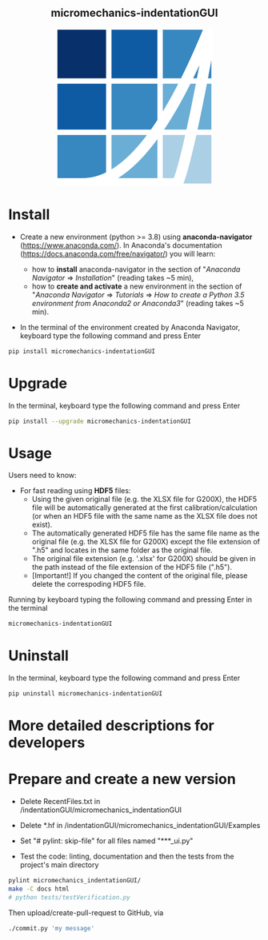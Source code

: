<h2 align = "center">
micromechanics-indentationGUI
</h2>
<p align="center">
  <img
  src="https://raw.githubusercontent.com/micromechanics/indentationGUI/main/micromechanics_indentationGUI/logo.png" 
  width="314"
  title="micromechanics-indentationGUI" >
</p>

# Install
- Create a new environment (python >= 3.8) using **anaconda-navigator** (https://www.anaconda.com/). In Anaconda's documentation (https://docs.anaconda.com/free/navigator/) you will learn:
  - how to **install** anaconda-navigator in the section of "*Anaconda Navigator* => *Installation*" (reading takes ~5 min), 
  - how to **create and activate** a new environment in the section of "*Anaconda Navigator* => *Tutorials* => *How to create a Python 3.5 environment from Anaconda2 or Anaconda3*" (reading takes ~5 min).

- In the terminal of the environment created by Anaconda Navigator, keyboard type the following command and press Enter
``` bash
pip install micromechanics-indentationGUI
```
# Upgrade
In the terminal, keyboard type the following command and press Enter
``` bash
pip install --upgrade micromechanics-indentationGUI
```
# Usage
Users need to know:
- For fast reading using **HDF5** files:
  - Using the given original file (e.g. the XLSX file for G200X), the HDF5 file will be automatically generated at the first calibration/calculation (or when an HDF5 file with the same name as the XLSX file does not exist).
  - The automatically generated HDF5 file has the same file name as the original file (e.g. the XLSX file for G200X) except the file extension of ".h5" and locates in the same folder as the original file.
  - The original file extension (e.g. '.xlsx' for G200X) should be given in the path instead of the file extension of the HDF5 file (".h5").
  - [Important!] If you changed the content of the original file, please delete the correspoding HDF5 file.

Running by keyboard typing the following command and pressing Enter in the terminal
``` bash
micromechanics-indentationGUI
``` 
# Uninstall
In the terminal, keyboard type the following command and press Enter
``` bash
pip uninstall micromechanics-indentationGUI
```

# More detailed descriptions for developers

# Prepare and create a new version
- Delete RecentFiles.txt in /indentationGUI/micromechanics_indentationGUI

- Delete *.hf in /indentationGUI/micromechanics_indentationGUI/Examples

- Set "# pylint: skip-file" for all files named "***_ui.py"

- Test the code: linting, documentation and then the tests from the project's main directory
``` bash
pylint micromechanics_indentationGUI/
make -C docs html
# python tests/testVerification.py
```

Then upload/create-pull-request to GitHub, via
``` bash
./commit.py 'my message'
```
